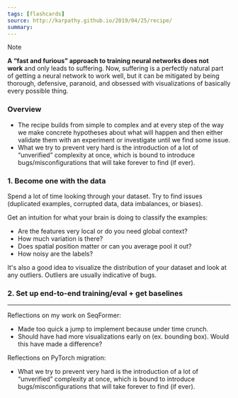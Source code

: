 ```yaml
---
tags: [flashcards]
source: http://karpathy.github.io/2019/04/25/recipe/
summary:
---
```


> [!NOTE]
> **A “fast and furious” approach to training neural networks does not work** and only leads to suffering. Now, suffering is a perfectly natural part of getting a neural network to work well, but it can be mitigated by being thorough, defensive, paranoid, and obsessed with visualizations of basically every possible thing.

### Overview
- The recipe builds from simple to complex and at every step of the way we make concrete hypotheses about what will happen and then either validate them with an experiment or investigate until we find some issue.
- What we try to prevent very hard is the introduction of a lot of “unverified” complexity at once, which is bound to introduce bugs/misconfigurations that will take forever to find (if ever).

### 1. Become one with the data
Spend a lot of time looking through your dataset. Try to find issues (duplicated examples, corrupted data, data imbalances, or biases).

Get an intuition for what your brain is doing to classify the examples: 
- Are the features very local or do you need global context?
- How much variation is there?
- Does spatial position matter or can you average pool it out?
- How noisy are the labels?

It's also a good idea to visualize the distribution of your dataset and look at any outliers. Outliers are usually indicative of bugs.

### 2. Set up end-to-end training/eval + get baselines







---
Reflections on my work on SeqFormer:
- Made too quick a jump to implement because under time crunch.
- Should have had more visualizations early on (ex. bounding box). Would this have made a difference?

Reflections on PyTorch migration:
- What we try to prevent very hard is the introduction of a lot of “unverified” complexity at once, which is bound to introduce bugs/misconfigurations that will take forever to find (if ever).